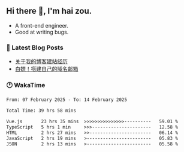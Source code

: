 ## Hi there 👋, I'm hai zou.

- A front-end engineer.
- Good at writing bugs.

### 📖 Latest Blog Posts
<!-- BLOG-POST-LIST:START -->
- [关于我的博客建站经历](https://www.izou.top/2025/01/blog-site-build/)
- [白嫖！搭建自己的域名邮箱](https://www.izou.top/2025/01/domain-mail/)
<!-- BLOG-POST-LIST:END -->

### 🕐 WakaTime
<!--START_SECTION:waka-->

```txt
From: 07 February 2025 - To: 14 February 2025

Total Time: 39 hrs 58 mins

Vue.js       23 hrs 35 mins  >>>>>>>>>>>>>>>----------   59.01 %
TypeScript   5 hrs 1 min     >>>----------------------   12.58 %
HTML         2 hrs 27 mins   >>-----------------------   06.14 %
JavaScript   2 hrs 19 mins   >------------------------   05.83 %
JSON         2 hrs 13 mins   >------------------------   05.58 %
```

<!--END_SECTION:waka-->
